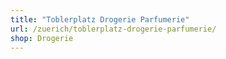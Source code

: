 ```yaml
---
title: "Toblerplatz Drogerie Parfumerie"
url: /zuerich/toblerplatz-drogerie-parfumerie/
shop: Drogerie
---
```

